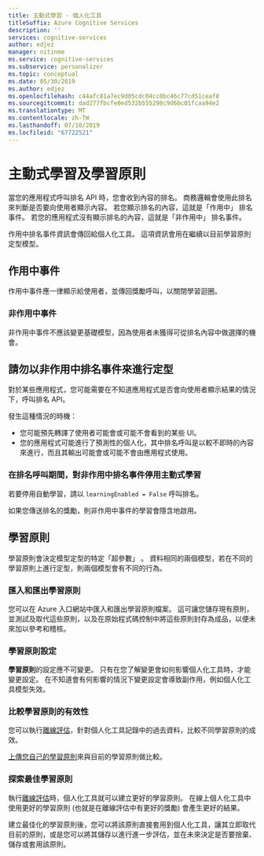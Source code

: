 ```yaml
---
title: 主動式學習 - 個人化工具
titleSuffix: Azure Cognitive Services
description: ''
services: cognitive-services
author: edjez
manager: nitinme
ms.service: cognitive-services
ms.subservice: personalizer
ms.topic: conceptual
ms.date: 05/30/2019
ms.author: edjez
ms.openlocfilehash: c44afc81a7ec9d05cdc04cc8bc46c77cd51ceaf8
ms.sourcegitcommit: dad277fbcfe0ed532b555298c9d6bc01fcaa94e2
ms.translationtype: MT
ms.contentlocale: zh-TW
ms.lasthandoff: 07/10/2019
ms.locfileid: "67722521"
---
```

# <a name="active-learning-and-learning-policies"></a>主動式學習及學習原則 

當您的應用程式呼叫排名 API 時，您會收到內容的排名。 商務邏輯會使用此排名來判斷是否要向使用者顯示內容。 若您顯示排名的內容，這就是「作用中」  排名事件。 若您的應用程式沒有顯示排名的內容，這就是「非作用中」  排名事件。 

作用中排名事件資訊會傳回給個人化工具。 這項資訊會用在繼續以目前學習原則定型模型。

## <a name="active-events"></a>作用中事件

作用中事件應一律顯示給使用者，並傳回獎勵呼叫，以關閉學習迴圈。 

### <a name="inactive-events"></a>非作用中事件 

非作用中事件不應該變更基礎模型，因為使用者未獲得可從排名內容中做選擇的機會。

## <a name="dont-train-with-inactive-rank-events"></a>請勿以非作用中排名事件來進行定型 

對於某些應用程式，您可能需要在不知道應用程式是否會向使用者顯示結果的情況下，呼叫排名 API。 

發生這種情況的時機：

* 您可能預先轉譯了使用者可能會或可能不會看到的某些 UI。 
* 您的應用程式可能進行了預測性的個人化，其中排名呼叫是以較不即時的內容來進行，而且其輸出可能會或可能不會由應用程式使用。 

### <a name="disable-active-learning-for-inactive-rank-events-during-rank-call"></a>在排名呼叫期間，對非作用中排名事件停用主動式學習

若要停用自動學習，請以 `learningEnabled = False` 呼叫排名。

如果您傳送排名的獎勵，則非作用中事件的學習會隱含地啟用。

## <a name="learning-policies"></a>學習原則

學習原則會決定模型定型的特定「超參數」  。 資料相同的兩個模型，若在不同的學習原則上進行定型，則兩個模型會有不同的行為。

### <a name="importing-and-exporting-learning-policies"></a>匯入和匯出學習原則

您可以在 Azure 入口網站中匯入和匯出學習原則檔案。 這可讓您儲存現有原則，並測試及取代這些原則，以及在原始程式碼控制中將這些原則封存為成品，以便未來加以參考和稽核。

### <a name="learning-policy-settings"></a>學習原則設定

**學習原則**的設定應不可變更。 只有在您了解變更會如何影響個人化工具時，才能變更設定。 在不知道會有何影響的情況下變更設定會導致副作用，例如個人化工具模型失效。

### <a name="comparing-effectiveness-of-learning-policies"></a>比較學習原則的有效性

您可以執行[離線評估](concepts-offline-evaluation.md)，針對個人化工具記錄中的過去資料，比較不同學習原則的成效。

[上傳您自己的學習原則](how-to-offline-evaluation.md)來與目前的學習原則做比較。

### <a name="discovery-of-optimized-learning-policies"></a>探索最佳學習原則

執行[離線評估](how-to-offline-evaluation.md)時，個人化工具就可以建立更好的學習原則。 在線上個人化工具中使用更好的學習原則 (也就是在離線評估中有更好的獎勵) 會產生更好的結果。

建立最佳化的學習原則後，您可以將該原則直接套用到個人化工具，讓其立即取代目前的原則，或是您可以將其儲存以進行進一步評估，並在未來決定是否要捨棄、儲存或套用該原則。